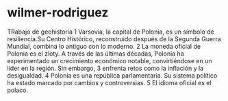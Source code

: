 # wilmer-rodriguez
TRabajo de geohistoria
1 Varsovia, la capital de Polonia, es un símbolo de resiliencia.Su Centro Histórico, reconstruido después de la Segunda Guerra Mundial, combina lo antiguo con lo moderno. 2 La moneda oficial de Polonia es el zloty. A través de las últimas décadas, Polonia ha experimentado un crecimiento económico notable, convirtiéndose en un líder en la región. Sin embargo, 3 enfrenta retos como la inflación y la desigualdad. 4 Polonia es una república parlamentaria. Su sistema político ha estado marcado por cambios y controversias. 5 El idioma oficial es el polaco. 
